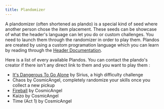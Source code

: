 ```yaml
---
title: Plandomizer
---
```


A plandomizer (often shortened as plando) is a special kind of seed where another person chose the item placement. These seeds can be showcase of what the header's language can let you do or custom challenges. You need to launch them through the randomizer in order to play them. Plandos are created by using a custom programation language which you can learn by reading through the [Header Documentation](https://docs.google.com/document/d/1IR1DHnbtO8rydCLEgFh-yp3iRkzZbFAG-EmR5hxrfmU/edit).

Here is a list of every available Plandos. You can contact the plando's creator if there isn't any direct link to them and you want to play them :
- [It's Dangerous To Go Alone](https://dl.dropboxusercontent.com/s/is8324jbdkwk6fk/ItsDangerousToGoAlone.zip) by Sirius, a high difficulty challenge 
- Chaos by CosmicAngel, completely randomize your skills once you collect a new pickup
- [Fireball](https://www.youtube.com/watch?v=6GxAqIRbSM0) by CosmicAngel
- Kaizo by CosmicAngel 
- Time (Act 1) by CosmicAngel